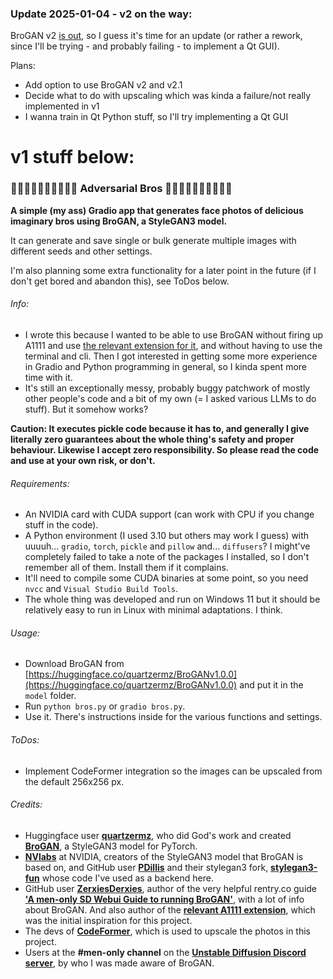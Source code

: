 ### Update 2025-01-04 - v2 on the way:

BroGAN v2 [is out](https://huggingface.co/quartzermz/BroGANv2.0.0 "To BroGAN v.2 hf repo"), so I guess it's time for an update (or rather a rework, since I'll be trying - and probably failing - to implement a Qt GUI).

Plans:

* Add option to use BroGAN v2 and v2.1
* Decide what to do with upscaling which was kinda a failure/not really implemented in v1
* I wanna train in Qt Python stuff, so I'll try implementing a Qt GUI

# v1 stuff below:

### 👨🏻👨🏼👨🏽👨🏾👨🏿 Adversarial Bros 👨🏿👨🏾👨🏽👨🏼👨🏻

**A simple (my ass) Gradio app that generates face photos of delicious imaginary bros using BroGAN, a StyleGAN3 model.**

It can generate and save single or bulk generate multiple images with different seeds and other settings.

I'm also planning some extra functionality for a later point in the future (if I don't get bored and abandon this), see ToDos below.

###### Info:

* I wrote this because I wanted to be able to use BroGAN without firing up A1111 and use [the relevant extension for it](https://github.com/zerxiesderxies/sd-webui-gan-generator/), and without having to use the terminal and cli. Then I got interested in getting some more experience in Gradio and Python programming in general, so I kinda spent more time with it.
* It's still an exceptionally messy, probably buggy patchwork of mostly other people's code and a bit of my own (= I asked various LLMs to do stuff). But it somehow works?

**Caution: It executes pickle code because it has to, and generally I give literally zero guarantees about the whole thing's safety and proper behaviour. Likewise I accept zero responsibility. So please read the code and use at your own risk, or don't.**

###### Requirements:

* An NVIDIA card with CUDA support (can work with CPU if you change stuff in the code).
* A Python environment (I used 3.10 but others may work I guess) with uuuuh... `gradio`, `torch`, `pickle` and `pillow` and... `diffusers`? I might've completely failed to take a note of the packages I installed, so I don't remember all of them. Install them if it complains.
* It'll need to compile some CUDA binaries at some point, so you need `nvcc` and `Visual Studio Build Tools`.
* The whole thing was developed and run on Windows 11 but it should be relatively easy to run in Linux with minimal adaptations. I think.

###### Usage:

* Download BroGAN from [https://huggingface.co/quartzermz/BroGANv1.0.0](https://huggingface.co/quartzermz/BroGANv1.0.0) and put it in the `model` folder.
* Run `python bros.py` or `gradio bros.py`.
* Use it. There's instructions inside for the various functions and settings.

###### ToDos:

* Implement CodeFormer integration so the images can be upscaled from the default 256x256 px.

###### Credits:

- Huggingface user [**quartzermz**](https://huggingface.co/quartzermz), who did God's work and created [**BroGAN**](https://huggingface.co/quartzermz/BroGANv1.0.0), a StyleGAN3 model for PyTorch.
- [**NVlabs**](https://github.com/NVlabs/stylegan3) at NVIDIA, creators of the StyleGAN3 model that BroGAN is based on, and GitHub user [**PDillis**](https://github.com/PDillis) and their stylegan3 fork, [**stylegan3-fun**](https://github.com/PDillis/stylegan3-fun) whose code I've used as a backend here.
- GitHub user [**ZerxiesDerxies**](https://github.com/zerxiesderxies), author of the very helpful rentry.co guide [**'A men-only SD Webui Guide to running BroGAN'**](https://rentry.co/uoza8fqp), with a lot of info about BroGAN. And also author of the [**relevant A1111 extension**](https://github.com/zerxiesderxies/sd-webui-gan-generator/), which was the initial inspiration for this project.
- The devs of [**CodeFormer**](https://github.com/sczhou/CodeFormer), which is used to upscale the photos in this project.
- Users at the **#men-only channel** on the [**Unstable Diffusion Discord server**](https://discord.gg/unstablediffusion), by who I was made aware of BroGAN.
